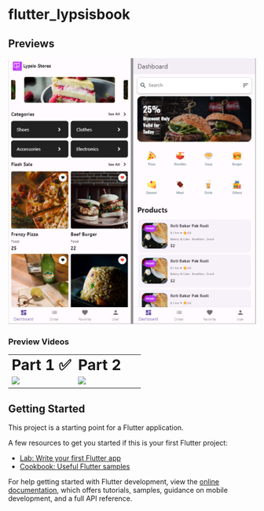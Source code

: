 # flutter_lypsisbook

## Previews

<img src="previews/lybook-1.jpg" alt="alt text">

### Preview Videos
<table border="0" width="100%">
    <tr>
        <td width="50%"><b style="font-size:30px">Part 1 ✅</b></td>
        <td width="50%"><b style="font-size:30px">Part 2</b></td>
    </tr>
    <tr>
        <td>
            <a href="https://youtube.com/watch?v=FEyHPcDGbPk">
                <img src="https://img.youtube.com/vi/FEyHPcDGbPk/0.jpg" width="100%">
            </a>
        </td>
        <td>
            <a href="https://youtube.com/watch?v=ZsZ5dkNEBJ0">
                <img src="https://img.youtube.com/vi/ZsZ5dkNEBJ0/0.jpg" width="100%">
            </a>
        </td>
    </tr>
    <!-- ROW -->
</table>


## Getting Started

This project is a starting point for a Flutter application.

A few resources to get you started if this is your first Flutter project:

- [Lab: Write your first Flutter app](https://docs.flutter.dev/get-started/codelab)
- [Cookbook: Useful Flutter samples](https://docs.flutter.dev/cookbook)

For help getting started with Flutter development, view the
[online documentation](https://docs.flutter.dev/), which offers tutorials,
samples, guidance on mobile development, and a full API reference.
